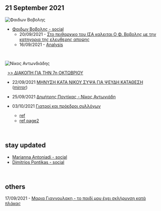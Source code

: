 ## 21 September 2021

![Φαιδων Βοβολης](https://i.imgur.com/MYIIt3z.jpg)

* [Φαιδων Βοβολης - social](https://www.facebook.com/fedonvovolis)  
  * 20/09/2021 - [Στο πειθαρχικο του ΙΣΑ καλειται Ο Φ. Βοβολης με την κατηγορια της ελευθερης αποψης](https://www.youtube.com/watch?v=rbwWOBOjkFg)
  * 16/09/2021 - [Analysis](https://www.facebook.com/fedonvovolis/videos/376889493931915/)

&nbsp;

![Νίκος Αντωνδιάδης](https://i.imgur.com/7GWP4Ml.jpg)



&nbsp;
[>> ΔΙΑΚΟΠΗ ΓΙΑ ΤΗΝ 7η ΟΚΤΩΒΡΙΟΥ](https://www.facebook.com/marianna.roupaliotiantoniadi/posts/2934103580178145)

* 22/09/2021 [ΜΗΝΥΣΗ ΚΑΤΑ ΝΙΚΟΥ ΣΥΨΑ ΓΙΑ ΨΕΥΔΗ ΚΑΤΑΘΕΣΗ](https://nikosantoniadis.tv/?p=5580) ([mirror](https://www.makeleio.gr/?p=3868874))

* 25/09/2021 [Δημήτρης Ποντίκας - Νίκος Αντωνιάδη](https://www.facebook.com/%CE%9F%CE%94%CE%9F%CE%A3-%CE%95%CE%BB%CE%BB%CE%B7%CE%BD%CF%89%CE%BD-1757155694575284/videos/616836242781712/)  

* 03/10/2021 [Γιατροί και πρόεδροι συλλόγων](https://nikosantoniadis.tv/?p=6147)
  * [ref](https://www.iatronet.gr/article/103886/hristina-kydona-etsi-leitoyrgei-h-famprika-ton-ekviasmon-sta-nosokomeia)
  * [ref page2](https://www.ieidiseis.gr/ellada/111950/patra-arnites-syggeneis-nekron-mplokaran-to-nekrotomeio)

&nbsp;
## stay updated
* [Marianna Antoniadi - social](https://www.facebook.com/marianna.roupaliotiantoniadi)
* [Dimitrios Pontikas  - social](https://www.facebook.com/dimitrios.pontikas.10)

&nbsp;
## others
17/09/2021 - [Μαρια Γιαννουλακη - το παιδί μου έχει σκλήρυνση κατά πλάκας](https://www.mixcloud.com/Focusfm/μαρια-γιαννουλακη-170921)
